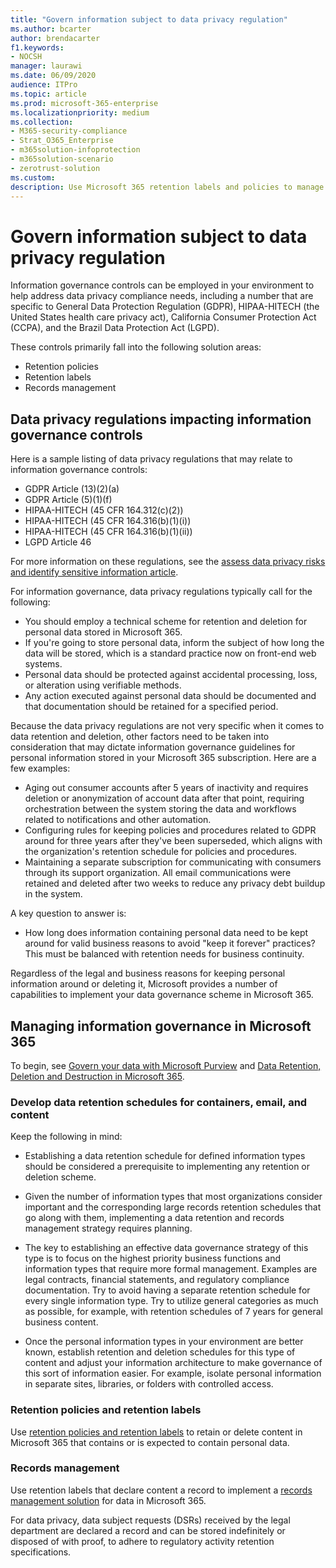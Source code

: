 ```yaml
---
title: "Govern information subject to data privacy regulation"
ms.author: bcarter
author: brendacarter
f1.keywords:
- NOCSH
manager: laurawi
ms.date: 06/09/2020
audience: ITPro
ms.topic: article
ms.prod: microsoft-365-enterprise
ms.localizationpriority: medium
ms.collection: 
- M365-security-compliance
- Strat_O365_Enterprise
- m365solution-infoprotection
- m365solution-scenario
- zerotrust-solution
ms.custom: 
description: Use Microsoft 365 retention labels and policies to manage personal data in your Microsoft 365 environment.
---
```


# Govern information subject to data privacy regulation

Information governance controls can be employed in your environment to help address data privacy compliance needs, including a number that are specific to General Data Protection Regulation (GDPR), HIPAA-HITECH (the United States health care privacy act), California Consumer Protection Act (CCPA), and the Brazil Data Protection Act (LGPD). 

These controls primarily fall into the following solution areas:

- Retention policies
- Retention labels
- Records management

## Data privacy regulations impacting information governance controls

Here is a sample listing of data privacy regulations that may relate to information governance controls:

- GDPR Article (13)(2)(a)
- GDPR Article (5)(1)(f)
- HIPAA-HITECH (45 CFR 164.312(c)(2))
- HIPAA-HITECH (45 CFR 164.316(b)(1)(i))
- HIPAA-HITECH (45 CFR 164.316(b)(1)(ii))
- LGPD Article 46

For more information on these regulations, see the [assess data privacy risks and identify sensitive information article](information-protection-deploy-assess.md).

For information governance, data privacy regulations typically call for the following:

- You should employ a technical scheme for retention and deletion for personal data stored in Microsoft 365.
- If you're going to store personal data, inform the subject of how long the data will be stored, which is a standard practice now on front-end web systems.
- Personal data should be protected against accidental processing, loss, or alteration using verifiable methods.
- Any action executed against personal data should be documented and that documentation should be retained for a specified period.

Because the data privacy regulations are not very specific when it comes to data retention and deletion, other factors need to be taken into consideration that may dictate information governance guidelines for personal information stored in your Microsoft 365 subscription. Here are a few examples:

- Aging out consumer accounts after 5 years of inactivity and requires deletion or anonymization of account data after that point, requiring orchestration between the system storing the data and workflows related to notifications and other automation.
- Configuring rules for keeping policies and procedures related to GDPR around for three years after they've been superseded, which aligns with the organization's retention schedule for policies and procedures.
- Maintaining a separate subscription for communicating with consumers through its support organization. All email communications were retained and deleted after two weeks to reduce any privacy debt buildup in the system.

A key question to answer is: 

- How long does information containing personal data need to be kept around for valid business reasons to avoid "keep it forever" practices? This must be balanced with retention needs for business continuity.

Regardless of the legal and business reasons for keeping personal information around or deleting it, Microsoft provides a number of capabilities to implement your data governance scheme in Microsoft 365.

## Managing information governance in Microsoft 365

To begin, see [Govern your data with Microsoft Purview](../compliance/manage-data-governance.md) and [Data Retention, Deletion and Destruction in Microsoft 365](/office365/Enterprise/office-365-data-retention-deletion-and-destruction-overview).

### Develop data retention schedules for containers, email, and content

Keep the following in mind:

- Establishing a data retention schedule for defined information types should be considered a prerequisite to implementing any retention or deletion scheme.

- Given the number of information types that most organizations consider important and the corresponding large records retention schedules that go along with them, implementing a data retention and records management strategy requires planning. 

- The key to establishing an effective data governance strategy of this type is to focus on the highest priority business functions and information types that require more formal management. Examples are legal contracts, financial statements, and regulatory compliance documentation. Try to avoid having a separate retention schedule for every single information type. Try to utilize general categories as much as possible, for example, with retention schedules of 7 years for general business content.

- Once the personal information types in your environment are better known, establish retention and deletion schedules for this type of content and adjust your information architecture to make governance of this sort of information easier. For example, isolate personal information in separate sites, libraries, or folders with controlled access.

### Retention policies and retention labels

Use [retention policies and retention labels](../compliance/retention.md) to retain or delete content in Microsoft 365 that contains or is expected to contain personal data.

### Records management

Use retention labels that declare content a record to implement a [records management solution](../compliance/records-management.md) for data in Microsoft 365.

For data privacy, data subject requests (DSRs) received by the legal department are declared a record and can be stored indefinitely or disposed of with proof, to adhere to regulatory activity retention specifications.